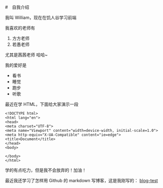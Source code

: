 #　自我介绍

我叫 William，现在在饥人谷学习前端

我喜欢的老师有

1. 方方老师
2. 若愚老师

尤其是茜茜老师 哈哈~

我的爱好是

- 看书
- 睡觉
- 跑步
- 听歌

最近在学 HTML，下面给大家演示一段

```
<!DOCTYPE html>
<html lang="en">
<head>
<meta charset="UTF-8">
<meta name="Viewport" content="width=device-width, initial-scale=1.0">
<meta http-equiv="X-UA-Compatible" content="ie=edge">
<title>Document</title>
</head>
<body>

</body>
</html>
```

学的有点吃力，但是我不会放弃的！加油！

最近我还学习了怎样用 Github 的 markdown 写博客，这是我刚写的：
[blog-test](https://github.com/WilliamWang123/blog-test/blob/master/README.md)
